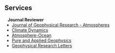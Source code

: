 ## Services

<h4 style="margin:0 10px 0;">Journal Reviewer</h4>

<ul style="margin:0 0 20px;">
  <li><a href="https://agupubs.onlinelibrary.wiley.com/journal/21698996">Journal of Geophysical Research - Atmospheres</a></li>
  <li><a href="https://link.springer.com/journal/382">Climate Dynamics</a></li>
  <li><a href="https://www.tandfonline.com/journals/tato20">Atmosphere-Ocean</a></li>
   <li><a href="https://link.springer.com/journal/24">Pure and Applied Geophysics</a></li>
  <li><a href="https://agupubs.onlinelibrary.wiley.com/journal/19448007">Geophysical Research Letters</a></li>
</ul>
